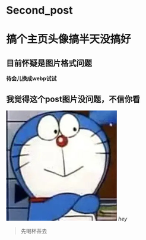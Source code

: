 # Second_post

# 搞个主页头像搞半天没搞好
## 目前怀疑是图片格式问题
**待会儿换成webp试试**
## 我觉得这个post图片没问题，不信你看
![hey](look.JPG)
*hey*

>先喝杯茶去

